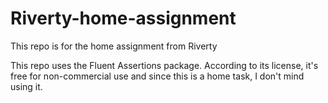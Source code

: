 # Riverty-home-assignment
This repo is for the home assignment from Riverty

This repo uses the Fluent Assertions package. According to its license, it's free for non-commercial use and since this is a home task, I don't mind using it.